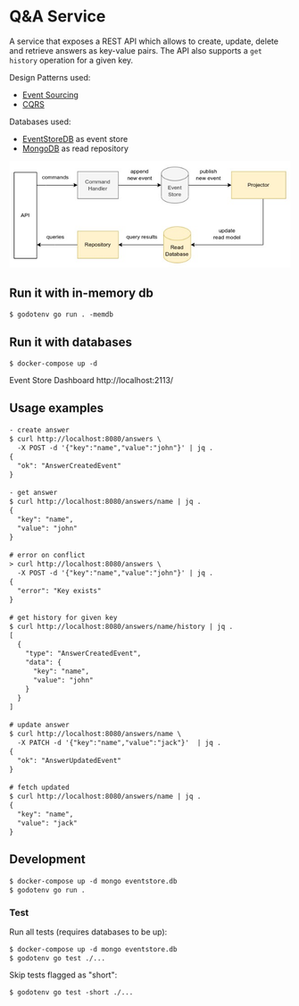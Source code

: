 # Q&A Service

A service that exposes a REST API which allows to create, update, delete and retrieve answers as key-value pairs. 
The API also supports a `get history` operation for a given key.

Design Patterns used:
- [Event Sourcing](https://www.eventstore.com/event-sourcing)
- [CQRS](https://www.eventstore.com/cqrs-pattern)

Databases used:
- [EventStoreDB](https://www.eventstore.com/) as event store
- [MongoDB](https://www.mongodb.com/) as read repository

![ES-CQRS diagram](escqrs-diagram.jpg)


## Run it with in-memory db

```
$ godotenv go run . -memdb
```


## Run it with databases

```
$ docker-compose up -d
```

Event Store Dashboard 
http://localhost:2113/


## Usage examples

```
- create answer
$ curl http://localhost:8080/answers \
  -X POST -d '{"key":"name","value":"john"}' | jq .
{
  "ok": "AnswerCreatedEvent"
}

- get answer
$ curl http://localhost:8080/answers/name | jq .
{
  "key": "name",
  "value": "john"
}

# error on conflict
> curl http://localhost:8080/answers \
  -X POST -d '{"key":"name","value":"john"}' | jq .
{
  "error": "Key exists"
}

# get history for given key
$ curl http://localhost:8080/answers/name/history | jq .
[
  {
    "type": "AnswerCreatedEvent",
    "data": {
      "key": "name",
      "value": "john"
    }
  }
]

# update answer
$ curl http://localhost:8080/answers/name \
  -X PATCH -d '{"key":"name","value":"jack"}'  | jq .
{
  "ok": "AnswerUpdatedEvent"
}

# fetch updated
$ curl http://localhost:8080/answers/name | jq .
{
  "key": "name",
  "value": "jack"
}
```


## Development

```
$ docker-compose up -d mongo eventstore.db
$ godotenv go run .
```


### Test

Run all tests (requires databases to be up):
```
$ docker-compose up -d mongo eventstore.db
$ godotenv go test ./...
```

Skip tests flagged as "short":
```
$ godotenv go test -short ./...
```
